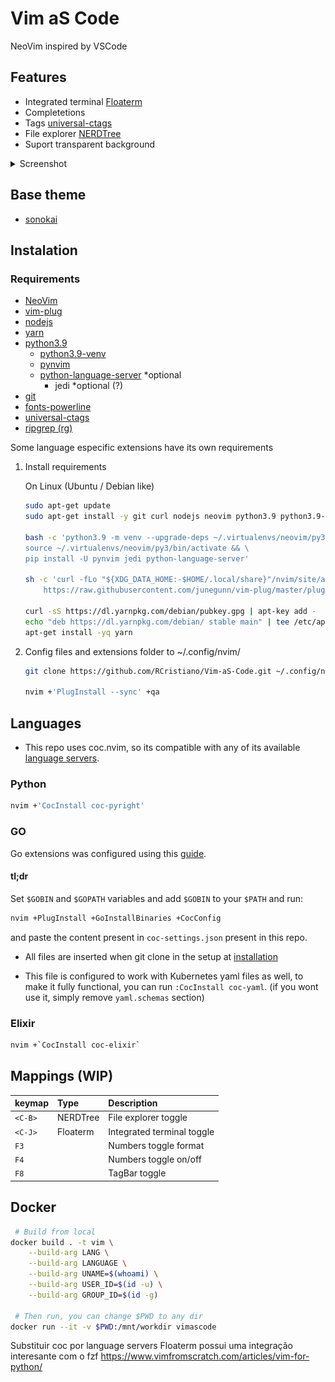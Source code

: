# Vim aS Code

NeoVim inspired by VSCode

## Features

- Integrated terminal [Floaterm](https://github.com/voldikss/vim-floaterm)
- Completetions
- Tags [universal-ctags](https://github.com/universal-ctags/ctags)
- File explorer [NERDTree](https://github.com/preservim/nerdtree)
- Suport transparent background

<details>
<summary>Screenshot</summary>

![print](screenshots/vimascode-2.png)
![print](screenshots/vimascode.png)

</details>

## Base theme

- [sonokai](https://github.com/sainnhe/sonokai)

## Instalation

### Requirements

- [NeoVim](https://github.com/neovim/neovim)
- [vim-plug](https://github.com/junegunn/vim-plug/)
- [nodejs](https://nodejs.org/en/)
- [yarn](https://classic.yarnpkg.com/)
- [python3.9](https://www.python.org/)
  - [python3.9-venv](https://docs.python.org/3.9/library/venv.html)
  - [pynvim](https://github.com/neovim/pynvim)
  - [python-language-server](https://github.com/palantir/python-language-server) *optional
    - jedi *optional (?)
- [git](https://git-scm.com/)
- [fonts-powerline](https://github.com/powerline/fonts)
- [universal-ctags](https://github.com/universal-ctags/ctags)
- [ripgrep (rg)](https://github.com/BurntSushi/ripgrep)

Some language especific extensions have its own requirements

1. Install requirements

    On Linux (Ubuntu / Debian like)

    ```sh
    sudo apt-get update
    sudo apt-get install -y git curl nodejs neovim python3.9 python3.9-venv fonts-powerline universal-ctags ripgrep

    bash -c 'python3.9 -m venv --upgrade-deps ~/.virtualenvs/neovim/py3 && \
    source ~/.virtualenvs/neovim/py3/bin/activate && \
    pip install -U pynvim jedi python-language-server'

    sh -c 'curl -fLo "${XDG_DATA_HOME:-$HOME/.local/share}"/nvim/site/autoload/plug.vim --create-dirs \
        https://raw.githubusercontent.com/junegunn/vim-plug/master/plug.vim'

    curl -sS https://dl.yarnpkg.com/debian/pubkey.gpg | apt-key add -
    echo "deb https://dl.yarnpkg.com/debian/ stable main" | tee /etc/apt/sources.list.d/yarn.list
    apt-get install -yq yarn
    ```

2. Config files and extensions folder to ~/.config/nvim/

    ```sh
    git clone https://github.com/RCristiano/Vim-aS-Code.git ~/.config/nvim

    nvim +'PlugInstall --sync' +qa
    ```

## Languages

- This repo uses coc.nvim, so its compatible with any of its available [language servers](https://github.com/neoclide/coc.nvim/wiki/Language-servers).

### Python

```sh
nvim +'CocInstall coc-pyright'
```

### GO

Go extensions was configured using this [guide](https://octetz.com/docs/2019/2019-04-24-vim-as-a-go-ide/).

#### tl;dr

Set `$GOBIN` and `$GOPATH` variables and add `$GOBIN` to your `$PATH` and run:

```sh
nvim +PlugInstall +GoInstallBinaries +CocConfig
```

and paste the content present in `coc-settings.json` present in this repo.

- All files are inserted when git clone in the setup at [installation](#Instalation)

- This file is configured to work with Kubernetes yaml files as well, to make it fully functional, you can run `:CocInstall coc-yaml`. (if you wont use it, simply remove `yaml.schemas` section)

### Elixir

```sh
nvim +`CocInstall coc-elixir`
```

## Mappings (WIP)

| keymap    | Type        | Description                |
| :-------- | :---------- | :------------------------- |
| `<C-B>`   | NERDTree    | File explorer toggle       |
| `<C-J>`   | Floaterm    | Integrated terminal toggle |
| `F3`      |             | Numbers toggle format      |
| `F4`      |             | Numbers toggle on/off      |
| `F8`      |             | TagBar toggle              |

## Docker

```sh
 # Build from local
docker build . -t vim \
    --build-arg LANG \
    --build-arg LANGUAGE \
    --build-arg UNAME=$(whoami) \
    --build-arg USER_ID=$(id -u) \
    --build-arg GROUP_ID=$(id -g)

 # Then run, you can change $PWD to any dir
docker run --it -v $PWD:/mnt/workdir vimascode
```

Substituir coc por language servers
Floaterm possui uma integração interesante com o fzf
https://www.vimfromscratch.com/articles/vim-for-python/
